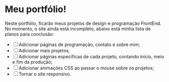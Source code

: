 # Meu portfólio!
Neste portfólio, ficarão meus projetos de design e programação FrontEnd. No momento, o site ainda está incompleto, abaixo está minha lista de planos para conclusão:
<ul>
 <li><input type="checkbox">Adicionar páginas de programação, contato e sobre mim;</input></li>
 <li><input type="checkbox">Adicionar mais projetos;</input></li>
 <li><input type="checkbox">Adicionar páginas específicas de cada projeto, contando início, meio e fim da produção;</input></li>
 <li><input type="checkbox">Adicionar animações CSS ao passar o mouse sobre os projetos;</input></li>
 <li><input type="checkbox">Tornar o site responsivo.</input></li>
</ul>
